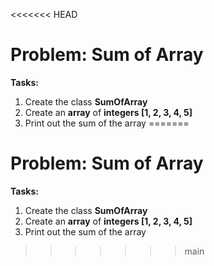 <<<<<<< HEAD
# Problem: Sum of Array

**Tasks:**
1. Create the class **SumOfArray**
2. Create an **array** of **integers [1, 2, 3, 4, 5]**
3. Print out the sum of the array
=======
# Problem: Sum of Array

**Tasks:**
1. Create the class **SumOfArray**
2. Create an **array** of **integers [1, 2, 3, 4, 5]**
3. Print out the sum of the array
>>>>>>> main
